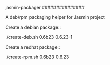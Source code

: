 jasmin-packager
###############

A deb/rpm packaging helper for Jasmin project

Create a debian package::

  ./create-deb.sh 0.6b23 0.6.23-1

Create a redhat package::

  ./create-rpm.sh 0.6b23 0.6.23